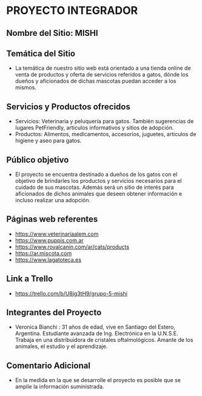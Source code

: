 # PROYECTO INTEGRADOR 
## Nombre del Sitio: MISHI
## Temática del Sitio 
- La temática de nuestro sitio web está orientado a una tienda online de venta de productos y oferta de servicios referidos a gatos, dónde los dueños y aficionados de dichas mascotas puedan acceder a los mismos. 
## Servicios y Productos ofrecidos
- Servicios: Veterinaria y peluquería para gatos. También sugerencias de lugares PetFriendly, articulos informativos y sitios de adopción.
- Productos: Alimentos, medicamentos, accesorios, juguetes, articulos de higiene y aseo para gatos.
## Público objetivo 
- El proyecto se encuentra destinado a dueños de los gatos con el objetivo de brindarles los productos y servicios necesarios para el cuidado de sus mascotas. Además será un sitio de interés para aficionados de dichos animales que deseen obtener información e incluso realizar una adopción.
## Páginas web referentes
- https://www.veterinariaalem.com
- https://www.puppis.com.ar
- https://www.royalcanin.com/ar/cats/products
- https://ar.miscota.com
- https://www.lagatoteca.es
## Link a Trello
- https://trello.com/b/U8jg3tH9/grupo-5-mishi
## Integrantes del Proyecto 
- Veronica Bianchi : 31 años de edad, vive en Santiago del Estero, Argentina. Estudiante avanzada de Ing. Electrónica en la U.N.S.E. Trabaja en una distribuidora de cristales oftalmológicos. Amante de los animales, el estudio y el aprendizaje.

## Comentario Adicional
- En la medida en la que se desarrolle el proyecto es posible que se 	amplíe la información suministrada. 
